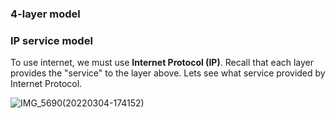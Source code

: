 ### 4-layer model

### IP service model
To use internet, we must use **Internet Protocol (IP)**.
Recall that each layer provides the "service" to the layer above. Lets see what service provided by Internet Protocol.

![IMG_5690(20220304-174152)](https://user-images.githubusercontent.com/72336341/156739313-40d79901-b74a-457d-a55e-a7c6051a8591.PNG)
